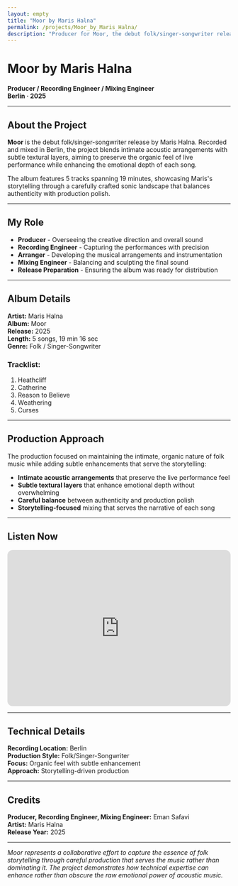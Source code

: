 ```yaml
---
layout: empty
title: "Moor by Maris Halna"
permalink: /projects/Moor_by_Maris_Halna/
description: "Producer for Moor, the debut folk/singer-songwriter release by Maris Halna, recorded and mixed in Berlin."
---
```


# Moor by Maris Halna

**Producer / Recording Engineer / Mixing Engineer**  
**Berlin · 2025**

---

## About the Project

**Moor** is the debut folk/singer-songwriter release by Maris Halna. Recorded and mixed in Berlin, the project blends intimate acoustic arrangements with subtle textural layers, aiming to preserve the organic feel of live performance while enhancing the emotional depth of each song.

The album features 5 tracks spanning 19 minutes, showcasing Maris's storytelling through a carefully crafted sonic landscape that balances authenticity with production polish.

---

## My Role

- **Producer** - Overseeing the creative direction and overall sound
- **Recording Engineer** - Capturing the performances with precision
- **Arranger** - Developing the musical arrangements and instrumentation
- **Mixing Engineer** - Balancing and sculpting the final sound
- **Release Preparation** - Ensuring the album was ready for distribution

---

## Album Details

**Artist:** Maris Halna  
**Album:** Moor  
**Release:** 2025  
**Length:** 5 songs, 19 min 16 sec  
**Genre:** Folk / Singer-Songwriter  

### Tracklist:
1. Heathcliff
2. Catherine  
3. Reason to Believe
4. Weathering
5. Curses

---

## Production Approach

The production focused on maintaining the intimate, organic nature of folk music while adding subtle enhancements that serve the storytelling:

- **Intimate acoustic arrangements** that preserve the live performance feel
- **Subtle textural layers** that enhance emotional depth without overwhelming
- **Careful balance** between authenticity and production polish
- **Storytelling-focused** mixing that serves the narrative of each song

---

## Listen Now

<div class="spotify-embed">
<iframe style="border-radius:12px" src="https://open.spotify.com/embed/album/4itz7iXKVTgzf5n0Z0cwCq?utm_source=generator" width="100%" height="352" frameBorder="0" allowfullscreen="" allow="autoplay; clipboard-write; encrypted-media; fullscreen; picture-in-picture" loading="lazy"></iframe>
</div>

---

## Technical Details

**Recording Location:** Berlin  
**Production Style:** Folk/Singer-Songwriter  
**Focus:** Organic feel with subtle enhancement  
**Approach:** Storytelling-driven production  

---

## Credits

**Producer, Recording Engineer, Mixing Engineer:** Eman Safavi  
**Artist:** Maris Halna  
**Release Year:** 2025  

---

*Moor represents a collaborative effort to capture the essence of folk storytelling through careful production that serves the music rather than dominating it. The project demonstrates how technical expertise can enhance rather than obscure the raw emotional power of acoustic music.*
